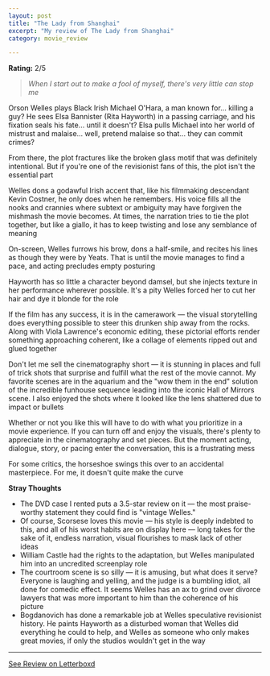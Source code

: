 ```yaml
---
layout: post
title: "The Lady from Shanghai"
excerpt: "My review of The Lady from Shanghai"
category: movie_review

---
```


**Rating:** 2/5

<blockquote><i>When I start out to make a fool of myself, there's very little can stop me</i></blockquote>Orson Welles plays Black Irish Michael O'Hara, a man known for... killing a guy? He sees Elsa Bannister (Rita Hayworth) in a passing carriage,  and his fixation seals his fate... until it doesn't? Elsa pulls Michael into her world of mistrust and malaise... well, pretend malaise so that... they can commit crimes?

From there, the plot fractures like the broken glass motif that was definitely intentional. But if you're one of the revisionist fans of this, the plot isn't the essential part

Welles dons a godawful Irish accent that, like his filmmaking descendant Kevin Costner, he only does when he remembers. His voice fills all the nooks and crannies where subtext or ambiguity may have forgiven the mishmash the movie becomes. At times, the narration tries to tie the plot together, but like a giallo, it has to keep twisting and lose any semblance of meaning

On-screen, Welles furrows his brow, dons a half-smile, and recites his lines as though they were by Yeats. That is until the movie manages to find a pace, and acting precludes empty posturing

Hayworth has so little a character beyond damsel, but she injects texture in her performance wherever possible. It's a pity Welles forced her to cut her hair and dye it blonde for the role

If the film has any success, it is in the camerawork — the visual storytelling does everything possible to steer this drunken ship away from the rocks. Along with Viola Lawrence's economic editing, these pictorial efforts render something approaching coherent, like a collage of elements ripped out and glued together

Don't let me sell the cinematography short — it is stunning in places and full of trick shots that surprise and fulfill what the rest of the movie cannot. My favorite scenes are in the aquarium and the "wow them in the end" solution of the incredible funhouse sequence leading into the iconic Hall of Mirrors scene. I also enjoyed the shots where it looked like the lens shattered due to impact or bullets

Whether or not you like this will have to do with what you prioritize in a movie experience. If you can turn off and enjoy the visuals, there's plenty to appreciate in the cinematography and set pieces. But the moment acting, dialogue, story, or pacing enter the conversation, this is a frustrating mess

For some critics, the horseshoe swings this over to an accidental masterpiece. For me, it doesn't quite make the curve

<b>Stray Thoughts</b>
* The DVD case I rented puts a 3.5-star review on it — the most praise-worthy statement they could find is "vintage Welles."
* Of course, Scorsese loves this movie — his style is deeply indebted to this, and all of his worst habits are on display here — long takes for the sake of it, endless narration, visual flourishes to mask lack of other ideas
* William Castle had the rights to the adaptation, but Welles manipulated him into an uncredited screenplay role
* The courtroom scene is so silly — it is amusing, but what does it serve? Everyone is laughing and yelling, and the judge is a bumbling idiot, all done for comedic effect. It seems Welles has an ax to grind over divorce lawyers that was more important to him than the coherence of his picture
* Bogdanovich has done a remarkable job at Welles speculative revisionist history. He paints Hayworth as a disturbed woman that Welles did everything he could to help, and Welles as someone who only makes great movies, if only the studios wouldn't get in the way

<hr>

[See Review on Letterboxd](https://boxd.it/4Rp6Rz)
